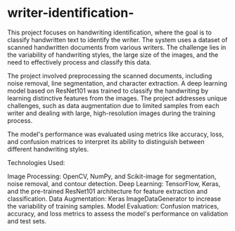 # writer-identification-

This project focuses on handwriting identification, where the goal is to classify handwritten text to identify the writer. The system uses a dataset of scanned handwritten documents from various writers. The challenge lies in the variability of handwriting styles, the large size of the images, and the need to effectively process and classify this data.

The project involved preprocessing the scanned documents, including noise removal, line segmentation, and character extraction. A deep learning model based on ResNet101 was trained to classify the handwriting by learning distinctive features from the images. The project addresses unique challenges, such as data augmentation due to limited samples from each writer and dealing with large, high-resolution images during the training process.

The model's performance was evaluated using metrics like accuracy, loss, and confusion matrices to interpret its ability to distinguish between different handwriting styles.

Technologies Used:

Image Processing: OpenCV, NumPy, and Scikit-image for segmentation, noise removal, and contour detection.
Deep Learning: TensorFlow, Keras, and the pre-trained ResNet101 architecture for feature extraction and classification.
Data Augmentation: Keras ImageDataGenerator to increase the variability of training samples.
Model Evaluation: Confusion matrices, accuracy, and loss metrics to assess the model's performance on validation and test sets.


